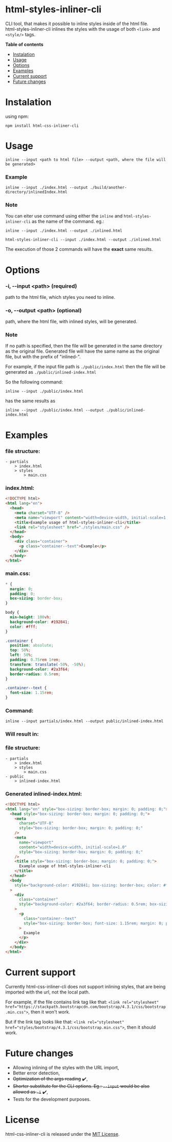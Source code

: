 # html-styles-inliner-cli

CLI tool, that makes it possible to inline styles inside of the html file. <br />
html-styles-inliner-cli inlines the styles with the usage of both `<link>` and `<style/>` tags.

**Table of contents**

- [Instalation](#instalation)
- [Usage](#usage)
- [Options](#options)
- [Examples](#examples)
- [Current support](#current-support)
- [Future changes](#future-changes)

# Instalation

using npm:

```shell
npm install html-css-inliner-cli
```

# Usage

```shell
inline --input <path to html file> --output <path, where the file will be generated>
```

### **Example**

```shell
inline --input ./index.html --output ./build/another-directory/inlinedIndex.html
```

### **Note**

You can eiter use command using either the `inline` and `html-styles-inliner-cli` as the name of the command.
eg.:

```shell
inline --input ./index.html --output ./inlined.html
```

```shell
html-styles-inliner-cli --input ./index.html --output ./inlined.html
```

The execution of those 2 commands will have the **exact** same results.

# Options

### **-i, --input &lt;path&gt; (required)**

path to the html file, which styles you need to inline.

### **-o, --output &lt;path&gt; (optional)**

path, where the html file, with inlined styles, will be generated.

### **Note**

If no path is specified, then the file will be generated in the same directory as the original file.
Generated file will have the same name as the original file, but with the prefix of "inlined-". <br />

For example, if the input file path is `./public/index.html` then the file will be generated as `./public/inlined-index.html`

So the following command:

```shell
inline --input ./public/index.html
```

has the same results as

```shell
inline --input ./public/index.html --output ./public/inlined-index.html
```

# Examples

### file structure:

```
- partials
    > index.html
    > styles
        > main.css
```

### index.html:

```html
<!DOCTYPE html>
<html lang="en">
  <head>
    <meta charset="UTF-8" />
    <meta name="viewport" content="width=device-width, initial-scale=1.0" />
    <title>Example usage of html-styles-inliner-cli</title>
    <link rel="stylesheet" href="./styles/main.css" />
  </head>
  <body>
    <div class="container">
      <p class="container--text">Example</p>
    </div>
  </body>
</html>
```

### main.css:

```css
* {
  margin: 0;
  padding: 0;
  box-sizing: border-box;
}

body {
  min-height: 100vh;
  background-color: #192841;
  color: #fff;
}

.container {
  position: absolute;
  top: 50%;
  left: 50%;
  padding: 0.75rem 1rem;
  transform: translate(-50%, -50%);
  background-color: #2a3f64;
  border-radius: 0.5rem;
}

.container--text {
  font-size: 1.15rem;
}
```

### Command:

```shell
inline --input partials/index.html --output public/inlined-index.html
```

### **Will result in:**

### file structure:

```
- partials
    > index.html
    > styles
        > main.css
- public
    > inlined-index.html
```

### Generated inlined-index.html:

```html
<!DOCTYPE html>
<html lang="en" style="box-sizing: border-box; margin: 0; padding: 0;">
  <head style="box-sizing: border-box; margin: 0; padding: 0;">
    <meta
      charset="UTF-8"
      style="box-sizing: border-box; margin: 0; padding: 0;"
    />
    <meta
      name="viewport"
      content="width=device-width, initial-scale=1.0"
      style="box-sizing: border-box; margin: 0; padding: 0;"
    />
    <title style="box-sizing: border-box; margin: 0; padding: 0;">
      Example usage of html-styles-inliner-cli
    </title>
  </head>
  <body
    style="background-color: #192841; box-sizing: border-box; color: #fff; margin: 0; min-height: 100vh; padding: 0;"
  >
    <div
      class="container"
      style="background-color: #2a3f64; border-radius: 0.5rem; box-sizing: border-box; left: 50%; margin: 0; padding: 0.75rem 1rem; position: absolute; top: 50%; transform: translate(-50%, -50%);"
    >
      <p
        class="container--text"
        style="box-sizing: border-box; font-size: 1.15rem; margin: 0; padding: 0;"
      >
        Example
      </p>
    </div>
  </body>
</html>
```

# Current support

Currently html-css-inliner-cli does not support inlining styles, that are being imported with the url, not the local path.

For example, if the file contains link tag like that: `<link rel="stylesheet" href="https://stackpath.bootstrapcdn.com/bootstrap/4.3.1/css/bootstrap.min.css">`, then it won't work.

But if the link tag looks like that: `<link rel="stylesheet" href="styles/bootstrap/4.3.1/css/bootstrap.min.css">`, then it should work.

# Future changes

- Allowing inlining of the styles with the URL import,
- Better error detection,
- ~~Optimization of the args reading~~ ✔️,
- ~~Shorter substitute for the CLI options. Eg.: `--input` would be also allowed as `-i`~~ ✔️,
- Tests for the development purposes.

# License

html-css-inliner-cli is released under the [MIT License](https://github.com/Vorbert-Kruk/html-styles-inliner-cli/blob/master/LICENSE).
